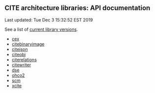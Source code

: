 ## CITE architecture libraries: API documentation

Last updated: Tue Dec  3 15:32:52 EST 2019


See a list of [current library versions](https://github.com/cite-architecture/current-library-versions).

  - [cex](cex/api/edu/holycross/shot/cex/index.html)
  - [citebinaryimage](citebinaryimage/api/edu/holycross/shot/citebinaryimage/index.html)
  - [citejson](citejson/api/edu/holycross/shot/citejson/index.html)
  - [citeobj](citeobj/api/edu/holycross/shot/citeobj/index.html)
  - [citerelations](citerelations/api/edu/holycross/shot/citerelations/index.html)
  - [citewriter](citewriter/api/edu/furman/classics/citewriter/index.html)
  - [dse](dse/api/edu/holycross/shot/dse/index.html)
  - [ohco2](ohco2/api/edu/holycross/shot/ohco2/index.html)
  - [scm](scm/api/edu/holycross/shot/scm/index.html)
  - [xcite](xcite/api/edu/holycross/shot/cite/index.html)
